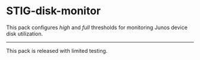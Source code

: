 # STIG-disk-monitor

This pack configures _high_ and _full_ thresholds for monitoring Junos device disk utilization.
  
---
  
This pack is released with limited testing.
